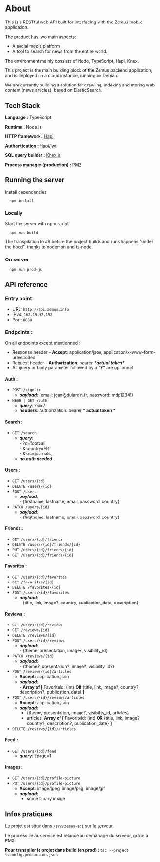 
#  About

This is a RESTful web API built for interfacing with the Zemus mobile application.

The product has two main aspects:
- A social media platform
- A tool to search for news from the entire world. 

The environment mainly consists of Node, TypeScript, Hapi, Knex.

This project is the main building block of the Zemus backend application, and is deployed on a cloud instance, running on Debian.

We are currently building a solution for crawling, indexing and storing web content (news articles), based on ElasticSearch.


## Tech Stack

**Language :** TypeScript

**Runtime** : Node.js

**HTTP framework :** [Hapi](https://hapi.dev)

**Authentication :** [Hapi/jwt](https://hapi.dev/module/jwt)

**SQL query builder :** [Knex.js](https://knexjs.org/)

**Process manager (production) :** [PM2](https://pm2.keymetrics.io/)


## Running the server

Install dependencies
```
  npm install
```

### Locally
Start the server with npm script
```
  npm run build
```
The transpilation to JS before the project builds and runs happens "under the hood", thanks to nodemon and ts-node. 

### On server
```
  npm run prod-js
```


## API reference

### Entry point :
- URL: ```http://api.zemus.info```
- IPv4: ```162.19.92.192```
- Port: ```8080```


### Endpoints :
On all endpoints except mentionned :
- Response header - **Accept**: application/json, application/x-www-form-urlencoded 
- Request header -  __Authorization__: bearer ***\*actual token\****
- All query or body parameter followed by a __"?"__ are optionnal


#### Auth :
- ```POST /sign-in``` <br/> 
    - ***payload***: {email: jean@dujardin.fr, password: mdp1234!}
- ```HEAD | GET /auth``` <br/> 
    - ***query***: ?id=7
    - ***headers***: Authorization: bearer __* actual token *__
    
#### Search :
- ```GET /search``` <br/> 
    - ***query***: 
    <br/>- ?q=football
    <br/>- &country=FR
    <br/>- &src=journals, 
    - ***no auth needed*** 
    
#### Users :
- ```GET /users/{id}```
- ```DELETE /users/{id}```
- ```POST /users``` <br/> 
    - ***payload***: 
    <br/>- {firstname, lastname, email, password, country}
- ```PATCH /users/{id}``` <br/> 
    - ***payload***: 
    <br/>- {firstname, lastname, email, password, country}

#### Friends :
- ```GET /users/{id}/friends```
- ```DELETE /users/{id}/friends/{id}```
- ```PUT /users/{id}/friends/{id}``` <br/> 
- ```GET /users/{id}/friends/{id}``` <br/> 

#### Favorites :
- ```GET /users/{id}/favorites```
- ```GET /favorites/{id}```
- ```DELETE /favorites/{id}```
- ```POST /users/{id}/favorites``` <br/> 
    - ***payload***: 
    <br/>- {title, link, image?, country, publication_date, description}
    
#### Reviews :
- ```GET /users/{id}/reviews```
- ```GET /reviews/{id}```
- ```DELETE /reviews/{id}```
- ```POST /users/{id}/reviews``` <br/> 
    - ***payload***: 
    <br/>- {theme, presentation, image?, visibility_id}
- ```PATCH /reviews/{id}``` <br/> 
    - ***payload***: 
    <br/>   - {theme?, presentation?, image?, visibility_id?}
- ```POST /reviews/{id}/articles``` <br/> 
    - **Accept**: application/json
    - ***payload***: 
     <br/> - **Array of** __[__ FavoriteId: (int) **OR** {title, link, image?, country?, description?, publication_date} __]__
- ```POST /users/{id}/reviews/articles``` <br/> 
    - **Accept**: application/json
    - ***payload***: <br/>
        - {theme, presentation, image?, visibility_id, articles} <br/>
        - articles: **Array of** __[__ FavoriteId: (int) **OR** {title, link, image?, country?, description?, publication_date} __]__
- ```DELETE /reviews/{id}/articles``` <br/>


#### Feed :
- ```GET /users/{id}/feed``` <br/>
    - ***query***: ?page=1
    
#### Images :
- ```GET /users/{id}/profile-picture```
- ```PUT /users/{id}/profile-picture```<br/>
    - **Accept**: image/jpeg, image/png, image/gif
    - ***payload***: <br/>
        - some binary image



## Infos pratiques

Le projet est situé dans ```/srv/zemus-api``` sur le serveur.

Le process lié au service est relancé au démarrage du serveur, grâce à PM2.

__Pour transpiler le projet dans build (en prod) :__
```tsc --project tsconfig.production.json```



